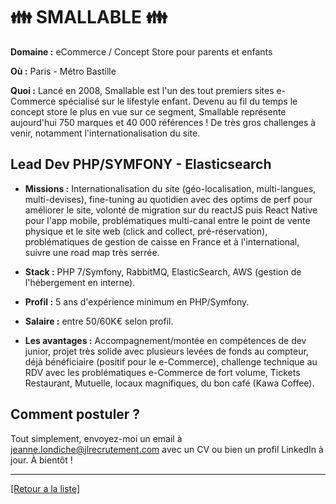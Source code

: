 # 👪  SMALLABLE 👪 

**Domaine :** eCommerce / Concept Store pour parents et enfants

**Où :** Paris - Métro Bastille

**Quoi :** Lancé en 2008, Smallable est l'un des tout premiers sites e-Commerce spécialisé sur le lifestyle enfant. Devenu au fil du temps le concept store le plus en vue sur ce segment, Smallable représente aujourd'hui 750 marques et 40 000 références ! De très gros challenges à venir, notamment l'internationalisation du site.

## Lead Dev PHP/SYMFONY - Elasticsearch

- **Missions :** Internationalisation du site (géo-localisation, multi-langues, multi-devises), fine-tuning au quotidien avec des optims de perf pour améliorer le site, volonté de migration sur du reactJS puis React Native pour l'app mobile, problématiques multi-canal entre le point de vente physique et le site web (click and collect, pré-réservation), problématiques de gestion de caisse en France et à l'international, suivre une road map très serrée.

- **Stack :** PHP 7/Symfony, RabbitMQ, ElasticSearch, AWS (gestion de l'hébergement en interne).

- **Profil :** 5 ans d'expérience minimum en PHP/Symfony.

- **Salaire :** entre 50/60K€ selon profil.

- **Les avantages :** Accompagnement/montée en compétences de dev junior, projet très solide avec plusieurs levées de fonds au compteur, déjà bénéficiaire (positif pour le e-Commerce), challenge technique au RDV avec les problématiques e-Commerce de fort volume, Tickets Restaurant, Mutuelle, locaux magnifiques, du bon café (Kawa Coffee).

## Comment postuler ?

Tout simplement, envoyez-moi un email à jeanne.londiche@jlrecrutement.com avec un CV ou bien un profil LinkedIn à jour. À bientôt ! 

----
<a href="https://github.com/jlondiche/job-board-php/blob/master/README.md">[Retour a la liste]</a>